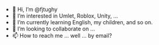 - 👋 Hi, I’m @fjtughy
- 👀 I’m interested in Umlet, Roblox, Unity, ...
- 🌱 I’m currently learning English, my children, and so on.
- 💞️ I’m looking to collaborate on ...
- 📫 How to reach me ... well ... by email?

<!---
fjtughy/fjtughy is a ✨ special ✨ repository because its `README.md` (this file) appears on your GitHub profile.
You can click the Preview link to take a look at your changes.
--->
